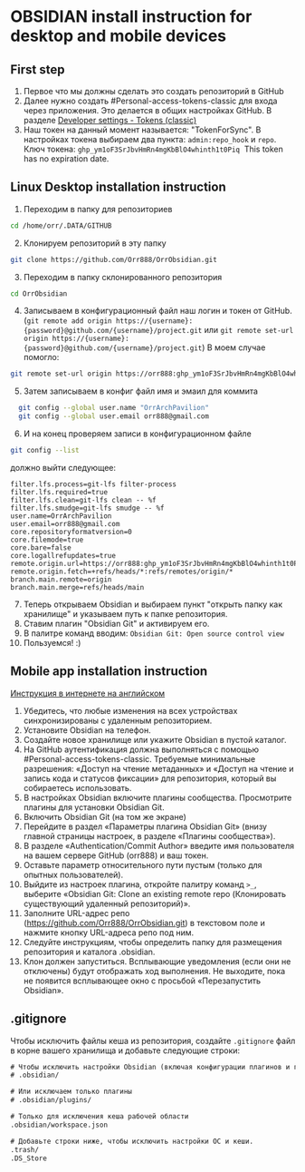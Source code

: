 # OBSIDIAN install instruction for desktop and mobile devices
## First step
1. Первое что мы должны сделать это создать репозиторий в GitHub
2. Далее нужно создать #Personal-access-tokens-classic для входа через приложения. Это делается в общих настройках GitHub. В разделе [Developer settings - Tokens (classic)](https://github.com/settings/tokens) 
3. Наш токен на данный момент называется: "TokenForSync". В настройках токена выбираем два пункта: `admin:repo_hook` и `repo`. Ключ токена: `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`  This token has no expiration date.
## Linux Desktop installation instruction
1. Переходим в папку для репозиториев
```bash
cd /home/orr/.DATA/GITHUB
```
2. Клонируем репозиторий в эту папку
```bash
git clone https://github.com/Orr888/OrrObsidian.git
```
3. Переходим в папку склонированного репозитория
```bash
cd OrrObsidian
```
4. Записываем в конфигурационный файл наш логин и токен от GitHub. (`git remote add origin https://{username}:{password}@github.com/{username}/project.git` или `git remote set-url origin https://{username}:{password}@github.com/{username}/project.git`) В моем случае помогло:
```bash
git remote set-url origin https://orr888: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@github.com/Orr888/OrrObsidian.git
```
5. Затем записываем в конфиг файл имя и эмаил для коммита
```bash
  git config --global user.name "OrrArchPavilion"
  git config --global user.email orr888@gmail.com
```
6. И на конец проверяем записи в конфигурационном файле
```bash
git config --list
```
должно выйти следующее:
```Terminal_Print
filter.lfs.process=git-lfs filter-process
filter.lfs.required=true
filter.lfs.clean=git-lfs clean -- %f
filter.lfs.smudge=git-lfs smudge -- %f
user.name=OrrArchPavilion
user.email=orr888@gmail.com
core.repositoryformatversion=0
core.filemode=true
core.bare=false
core.logallrefupdates=true
remote.origin.url=https://orr888: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@github.com/Orr888/OrrObsidian.git
remote.origin.fetch=+refs/heads/*:refs/remotes/origin/*
branch.main.remote=origin
branch.main.merge=refs/heads/main
```
7. Теперь открываем Obsidian и выбираем пункт "открыть папку как хранилище" и указываем путь к папке репозитория.
8. Ставим плагин "Obsidian Git" и активируем его.
9. В палитре команд вводим: `Obsidian Git: Open source control view`
10. Пользуемся! :)

## Mobile app installation instruction
[Инструкция в интернете на английском](https://github.com/denolehov/obsidian-git/wiki/Installation)
1.  Убедитесь, что любые изменения на всех устройствах синхронизированы с удаленным репозиторием.
2.  Установите Obsidian на телефон.
3.  Создайте новое хранилище или укажите Obsidian в пустой каталог.
4.  На GitHub аутентификация должна выполняться с помощью #Personal-access-tokens-classic. Требуемые минимальные разрешения: «Доступ на чтение метаданных» и «Доступ на чтение и запись кода и статусов фиксации» для репозитория, который вы собираетесь использовать.
5.  В настройках Obsidian включите плагины сообщества. Просмотрите плагины для установки Obsidian Git.
6.  Включить Obsidian Git (на том же экране)
7.  Перейдите в раздел «Параметры плагина Obsidian Git» (внизу главной страницы настроек, в разделе «Плагины сообщества»).
8.  В разделе «Authentication/Commit Author» введите имя пользователя на вашем сервере GitHub (orr888) и ваш токен.
9.  Оставьте параметр относительного пути пустым (только для опытных пользователей).
10.  Выйдите из настроек плагина, откройте палитру команд `>_`, выберите «Obsidian Git: Clone an existing remote repo (Клонировать существующий удаленный репозиторий)».
11.  Заполните URL-адрес репо (https://github.com/Orr888/OrrObsidian.git) в текстовом поле и нажмите кнопку URL-адреса репо под ним.
12.  Следуйте инструкциям, чтобы определить папку для размещения репозитория и каталога .obsidian.
13.  Клон должен запуститься. Всплывающие уведомления (если они не отключены) будут отображать ход выполнения. Не выходите, пока не появится всплывающее окно с просьбой «Перезапустить Obsidian».

## .gitignore
Чтобы исключить файлы кеша из репозитория, создайте `.gitignore` файл в корне вашего хранилища и добавьте следующие строки:

```txt
# Чтобы исключить настройки Obsidian (включая конфигурации плагинов и горячих клавиш)
# .obsidian/

# Или исключаем только плагины
# .obsidian/plugins/

# Только для исключения кеша рабочей области
.obsidian/workspace.json

# Добавьте строки ниже, чтобы исключить настройки ОС и кеши.
.trash/
.DS_Store
```

